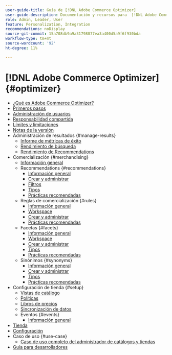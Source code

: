 ```yaml
---
user-guide-title: Guía de [!DNL Adobe Commerce Optimizer]
user-guide-description: Documentación y recursos para  [!DNL Adobe Commerce Optimizer].
role: Admin, Leader, User
feature: Personalization, Integration
recommendations: noDisplay
source-git-commit: 15a708db9a9a31798877ea3a400d5a9f6f930bda
workflow-type: tm+mt
source-wordcount: '92'
ht-degree: 11%

---
```


# [!DNL Adobe Commerce Optimizer] {#optimizer}

- [¿Qué es Adobe Commerce Optimizer?](overview.md)
- [Primeros pasos](get-started.md)
- [Administración de usuarios](user-management.md)
- [Responsabilidad compartida](shared-responsibility.md)
- [Límites y limitaciones](boundaries-limits.md)
- [Notas de la versión](release-notes.md)
- Administración de resultados {#manage-results}
   - [Informe de métricas de éxito](./manage-results/success-metrics.md)
   - [Rendimiento de búsqueda](./manage-results/search-performance.md)
   - [Rendimiento de Recommendations](./manage-results/recommendation-performance.md)
- Comercialización {#merchandising}
   - [Información general](./merchandising/overview.md)
   - Recommendations {#recommendations}
      - [Información general](./merchandising/recommendations/overview.md)
      - [Crear y administrar](./merchandising/recommendations/create.md)
      - [Filtros](./merchandising/recommendations/filters.md)
      - [Tipos](./merchandising/recommendations/types.md)
      - [Prácticas recomendadas](./merchandising/recommendations/best-practice.md)
   - Reglas de comercialización {#rules}
      - [Información general](./merchandising/rules/overview.md)
      - [Workspace](./merchandising/rules/workspace.md)
      - [Crear y administrar](./merchandising/rules/add.md)
      - [Prácticas recomendadas](./merchandising/rules/best-practice.md)
   - Facetas {#facets}
      - [Información general](./merchandising/facets/overview.md)
      - [Workspace](./merchandising/facets/workspace.md)
      - [Crear y administrar](./merchandising/facets/add.md)
      - [Tipos](./merchandising/facets/type.md)
      - [Prácticas recomendadas](./merchandising/facets/best-practice.md)
   - Sinónimos {#synonyms}
      - [Información general](./merchandising/synonyms/overview.md)
      - [Crear y administrar](./merchandising/synonyms/add.md)
      - [Tipos](./merchandising/synonyms/type.md)
      - [Prácticas recomendadas](./merchandising/synonyms/best-practice.md)
- Configuración de tienda {#setup}
   - [Vistas de catálogo](./setup/catalog-view.md)
   - [Políticas](./setup/policies.md)
   - [Libros de precios](./setup/pricebooks.md)
   - [Sincronización de datos](./setup/data-sync.md)
   - Eventos {#events}
      - [Información general](./setup/events/overview.md)
- [Tienda](storefront.md)
- [Configuración](settings.md)
- Caso de uso {#use-case}
   - [Caso de uso completo del administrador de catálogos y tiendas](./use-case/admin-use-case.md)
- [Guía para desarrolladores](https://developer.adobe.com/commerce/services/optimizer/)
